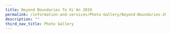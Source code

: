 ```yaml
---
title: Beyond Boundaries To Xi'An 2019
permalink: /information-and-services/Photo-Gallery/Beyond-Boundaries-2019/permalink
description: ""
third_nav_title: Photo Gallery
---
```



